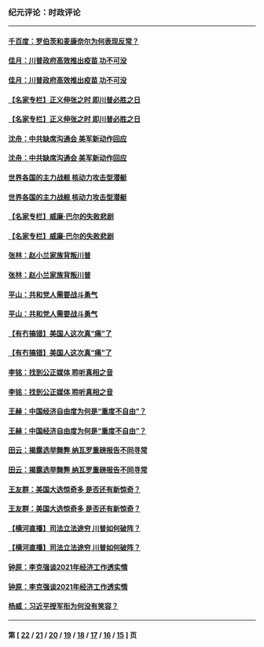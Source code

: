 ### 纪元评论：时政评论
---
#### [千百度：罗伯茨和麦康奈尔为何表现反常？](../../pages/nsc1025/n12633277.md) 
#### [佳月：川普政府高效推出疫苗 功不可没](../../pages/nsc1025/n12632307.md) 
#### [佳月：川普政府高效推出疫苗 功不可没](../../pages/nsc1025/n12632307.md) 
#### [【名家专栏】正义伸张之时 即川普必胜之日](../../pages/nsc1025/n12632067.md) 
#### [【名家专栏】正义伸张之时 即川普必胜之日](../../pages/nsc1025/n12632067.md) 
#### [沈舟：中共缺席沟通会 美军新动作回应](../../pages/nsc1025/n12632437.md) 
#### [沈舟：中共缺席沟通会 美军新动作回应](../../pages/nsc1025/n12632437.md) 
#### [世界各国的主力战舰 核动力攻击型潜艇](../../pages/nsc1025/n12631348.md) 
#### [世界各国的主力战舰 核动力攻击型潜艇](../../pages/nsc1025/n12631348.md) 
#### [【名家专栏】威廉‧巴尔的失败悲剧](../../pages/nsc1025/n12632078.md) 
#### [【名家专栏】威廉‧巴尔的失败悲剧](../../pages/nsc1025/n12632078.md) 
#### [张林：赵小兰家族背叛川普](../../pages/nsc1025/n12632283.md) 
#### [张林：赵小兰家族背叛川普](../../pages/nsc1025/n12632283.md) 
#### [平山：共和党人需要战斗勇气](../../pages/nsc1025/n12631108.md) 
#### [平山：共和党人需要战斗勇气](../../pages/nsc1025/n12631108.md) 
#### [【有冇搞错】美国人这次真“痛”了](../../pages/nsc1025/n12631298.md) 
#### [【有冇搞错】美国人这次真“痛”了](../../pages/nsc1025/n12631298.md) 
#### [李铭：找到公正媒体 聆听真相之音](../../pages/nsc1025/n12631934.md) 
#### [李铭：找到公正媒体 聆听真相之音](../../pages/nsc1025/n12631934.md) 
#### [王赫：中国经济自由度为何是“重度不自由”？](../../pages/nsc1025/n12631741.md) 
#### [王赫：中国经济自由度为何是“重度不自由”？](../../pages/nsc1025/n12631741.md) 
#### [田云：揭露选举舞弊 纳瓦罗重磅报告不同寻常](../../pages/nsc1025/n12631410.md) 
#### [田云：揭露选举舞弊 纳瓦罗重磅报告不同寻常](../../pages/nsc1025/n12631410.md) 
#### [王友群：美国大选惊奇多 是否还有新惊奇？](../../pages/nsc1025/n12630983.md) 
#### [王友群：美国大选惊奇多 是否还有新惊奇？](../../pages/nsc1025/n12630983.md) 
#### [【横河直播】司法立法途穷 川普如何破阵？](../../pages/nsc1025/n12631228.md) 
#### [【横河直播】司法立法途穷 川普如何破阵？](../../pages/nsc1025/n12631228.md) 
#### [钟原：李克强谈2021年经济工作透实情](../../pages/nsc1025/n12631057.md) 
#### [钟原：李克强谈2021年经济工作透实情](../../pages/nsc1025/n12631057.md) 
#### [杨威：习近平授军衔为何没有笑容？](../../pages/nsc1025/n12630729.md) 

---
#### 第 [ [22](./22.md) / [21](./21.md) / [20](./20.md) / [19](./19.md) / [18](./18.md) / [17](./17.md) / [16](./16.md) / [15](./15.md) ] 页
